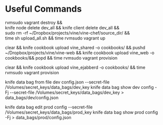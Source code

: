 Useful Commands
===============

rvmsudo vagrant destroy && \
knife node delete dev_all && knife client delete dev_all && \
sudo rm -rf ~/Dropbox/projects/vine/vine-chef/source_dir/ && \
time sh upload_all.sh && time rvmsudo vagrant up


clear && knife cookbook upload vine_shared -o cookbooks/ && pushd ~/Dropbox/projects/vine/vine-web && knife cookbook upload vine_web -o cookbooks/&& popd && time rvmsudo vagrant provision

clear && knife cookbook upload vine_ejabberd -o cookbooks/  && time rvmsudo vagrant provision

knife data bag from file dev config.json --secret-file /Volumes/secret_keys/data_bags/dev_key
knife data bag show dev config       -Fj --secret-file /Volumes/secret_keys/data_bags/dev_key > data_bags/dev/config.json

knife data bag edit prod config --secret-file /Volumes/secret_keys/data_bags/prod_key
knife data bag show prod config -Fj > data_bags/prod/config.json
